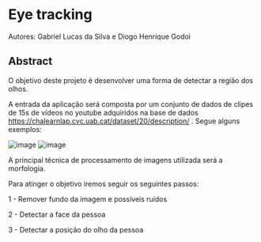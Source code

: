 # Eye tracking
Autores: Gabriel Lucas da Silva e Diogo Henrique Godoi

## Abstract
O objetivo deste projeto é desenvolver uma forma de detectar a região dos olhos. 

A entrada da aplicação será composta por um conjunto de dados de clipes de 15s de vídeos no youtube adquiridos na base de dados https://chalearnlap.cvc.uab.cat/dataset/20/description/ . Segue alguns exemplos:


![image](https://user-images.githubusercontent.com/29693842/120404422-53f10a00-c314-11eb-852e-04eab7238944.png)
![image](https://user-images.githubusercontent.com/29693842/120404436-5ce1db80-c314-11eb-9e6b-205332b798f9.png)

A principal técnica de processamento de imagens utilizada será a morfologia.

Para atinger o objetivo iremos seguir os seguintes passos:

  1 - Remover fundo da imagem e possíveis ruídos
  
  2 - Detectar a face da pessoa
  
  3 - Detectar a posição do olho da pessoa
  


